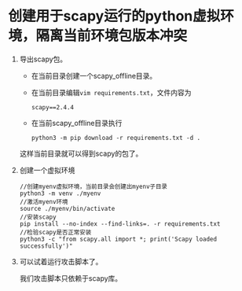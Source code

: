 # 创建用于scapy运行的python虚拟环境，隔离当前环境包版本冲突

1. 导出scapy包。

   - 在当前目录创建一个scapy_offline目录。

   - 在当前目录编辑`vim requirements.txt`，文件内容为

     ```
     scapy==2.4.4
     ```

   - 在当前scapy_offline目录执行

     ```
     python3 -m pip download -r requirements.txt -d .
     ```

   这样当前目录就可以得到scapy的包了。

2. 创建一个虚拟环境

   ```
   //创建myenv虚拟环境，当前目录会创建出myenv子目录
   python3 -m venv ./myenv
   //激活myenv环境
   source ./myenv/bin/activate
   //安装scapy
   pip install --no-index --find-links=. -r requirements.txt
   //检验scapy是否正常安装
   python3 -c "from scapy.all import *; print('Scapy loaded successfully')"
   
   ```

3. 可以试着运行攻击脚本了。

   我们攻击脚本只依赖于scapy库。